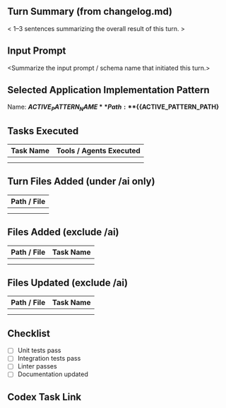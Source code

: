 <!--
PR TITLE (agent must set the GitHub PR title field to the following exact value):
Turn {{TURN_ID}} – {{DATE}} – {{TIME_OF_EXECUTION}}
-->

## Turn Summary (from changelog.md)

< 1–3 sentences summarizing the overall result of this turn. >

## Input Prompt

<Summarize the input prompt / schema name that initiated this turn.>

## Selected Application Implementation Pattern 

Name: **${ACTIVE_PATTERN_NAME}** 
Path: **${{ACTIVE_PATTERN_PATH}**


## Tasks Executed

| Task Name | Tools / Agents Executed |
| --------- | ----------------------- |
|           |                         |
|           |                         |

## Turn Files Added (under /ai only)

| Path / File |
| ----------- |
|             |
|             |

## Files Added (exclude /ai)

| Path / File | Task Name |
| ----------- | --------- |
|             |           |
|             |           |

## Files Updated (exclude /ai)

| Path / File | Task Name |
| ----------- | --------- |
|             |           |
|             |           |

## Checklist

- [ ] Unit tests pass
- [ ] Integration tests pass
- [ ] Linter passes
- [ ] Documentation updated

## Codex Task Link
<leave blank>
